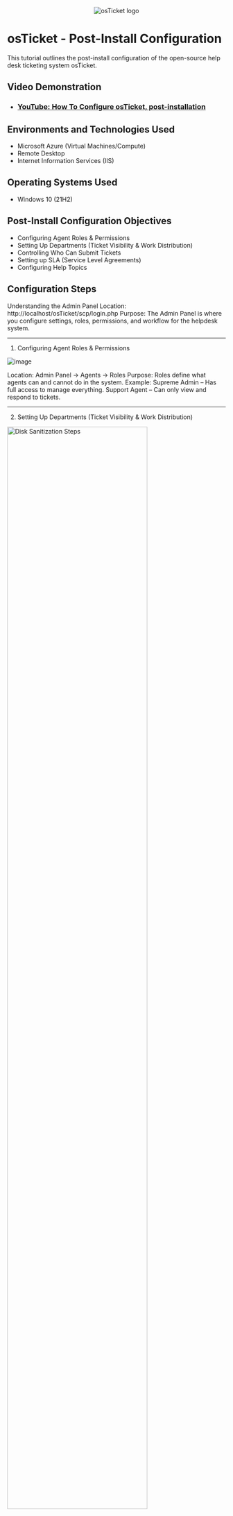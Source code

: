 <p align="center">
<img src="https://i.imgur.com/Clzj7Xs.png" alt="osTicket logo"/>
</p>

<h1>osTicket - Post-Install Configuration</h1>
This tutorial outlines the post-install configuration of the open-source help desk ticketing system osTicket.<br />


<h2>Video Demonstration</h2>

- ### [YouTube: How To Configure osTicket, post-installation](https://www.youtube.com)

<h2>Environments and Technologies Used</h2>

- Microsoft Azure (Virtual Machines/Compute)
- Remote Desktop
- Internet Information Services (IIS)

<h2>Operating Systems Used </h2>

- Windows 10</b> (21H2)

<h2>Post-Install Configuration Objectives</h2>

- Configuring Agent Roles & Permissions
- Setting Up Departments (Ticket Visibility & Work Distribution)
- Controlling Who Can Submit Tickets
- Setting up SLA (Service Level Agreements)
- Configuring Help Topics

<h2>Configuration Steps</h2>

<p>

Understanding the Admin Panel
Location: http://localhost/osTicket/scp/login.php
Purpose: The Admin Panel is where you configure settings, roles, permissions, and workflow for the helpdesk system.

---

1. Configuring Agent Roles & Permissions
<p>
  
![image](https://github.com/user-attachments/assets/82bbf76d-5cb4-4dc0-b17d-c1827f7995d4)
  
</p>
Location: Admin Panel → Agents → Roles
Purpose:
Roles define what agents can and cannot do in the system.
Example:
Supreme Admin – Has full access to manage everything.
Support Agent – Can only view and respond to tickets.

---

2. Setting Up Departments (Ticket Visibility & Work Distribution)
<p>
<img src="https://i.imgur.com/DJmEXEB.png" height="80%" width="80%" alt="Disk Sanitization Steps"/>
</p>
Location: Admin Panel → Agents → Departments
Purpose:
Departments determine who can see and work on certain tickets.
Example:
SysAdmins: Handles server and network issues.
Help Desk: Manages general IT support requests.

---

3. Creating Teams for Cross-Department Work
<p>
<img src="https://i.imgur.com/DJmEXEB.png" height="80%" width="80%" alt="Disk Sanitization Steps"/>
</p>
Location: Admin Panel → Agents → Teams
Purpose:
Teams allow agents from different departments to work on specific tasks together.
Example:
Online Banking Team – Includes agents from Networking & SysAdmins to handle online banking-related issues.

---

4. Controlling Who Can Submit Tickets
<p>
<img src="https://i.imgur.com/DJmEXEB.png" height="80%" width="80%" alt="Disk Sanitization Steps"/>
</p>
Location: Admin Panel → Settings → User Settings
Purpose:
Define who can create tickets and whether users must be registered.
Options:
Allow Anyone to Submit Tickets – No login required.
Require Registration – Users must register before creating a ticket.

---

5. Adding & Managing Agents (Support Workers)
<p>
<img src="https://i.imgur.com/DJmEXEB.png" height="80%" width="80%" alt="Disk Sanitization Steps"/>
</p>
Location: Admin Panel → Agents → Add New
Purpose:
Assign agents to specific departments and roles.
Example:
Jane (Assigned to SysAdmins)
John (Assigned to Support)

---

6. Setting Up Service Level Agreements (SLAs)
<p>
  
![image](https://github.com/user-attachments/assets/33a42fe7-8240-41ee-980f-4af152a4db07)

![image](https://github.com/user-attachments/assets/476b8e6e-c536-44e3-8cba-eef2e3d8cd08)

![image](https://github.com/user-attachments/assets/d41e5ab7-c864-40e7-9329-857ddc960021)


</p>
Location: Admin Panel → Manage → SLA
Purpose:
SLAs define how quickly tickets must be resolved based on severity.
Example:
Sev-A (Critical) – Response within 1 hour (24/7).
Sev-B (High) – Response within 4 hours (24/7).
Sev-C (Low) – Response within 8 hours (Business Hours).

---

7. Configuring Help Topics for Ticket Categorization
<p>
  

 
![image](https://github.com/user-attachments/assets/87de9b99-c488-4a5c-b458-4e5b9b8b59ee)

</p>
Location: Admin Panel → Manage → Help Topics
Purpose:
Help Topics classify tickets so they go to the right department.
Example:
Business Critical Outage (Urgent company-wide issues).
Password Reset (User login problems).
Equipment Request (New hardware/software requests).

---


By setting up these features, osTicket ensures tickets are properly categorized, assigned, and resolved efficiently.

---
